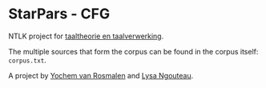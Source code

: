 # StarPars - CFG

NTLK project for [taaltheorie en
taalverwerking](http://studiegids.uva.nl/xmlpages/page/2018-2019/zoek-vak/vak/62671).

The multiple sources that form the corpus can be found in the corpus itself: `corpus.txt`.



A project by [Yochem van Rosmalen](@yochem) and [Lysa Ngouteau](@lysa-n).
